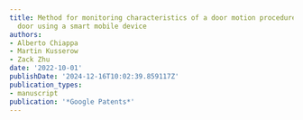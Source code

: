 ```yaml
---
title: Method for monitoring characteristics of a door motion procedure of an elevator
  door using a smart mobile device
authors:
- Alberto Chiappa
- Martin Kusserow
- Zack Zhu
date: '2022-10-01'
publishDate: '2024-12-16T10:02:39.859117Z'
publication_types:
- manuscript
publication: '*Google Patents*'
---
```

